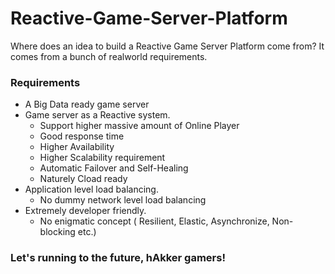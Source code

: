 # Reactive-Game-Server-Platform

Where does an idea to build a Reactive Game Server Platform come from? It comes from a bunch of realworld requirements.

### Requirements

- A Big Data ready game server
- Game server as a Reactive system.
  * Support higher massive amount of Online Player
  * Good response time
  * Higher Availability
  * Higher Scalability requirement
  * Automatic Failover and Self-Healing
  * Naturely Cload ready
- Application level load balancing.
  * No dummy network level load balancing
- Extremely developer friendly.
  * No enigmatic concept ( Resilient, Elastic, Asynchronize, Non-blocking etc.)


### Let's running to the future, hAkker gamers!
